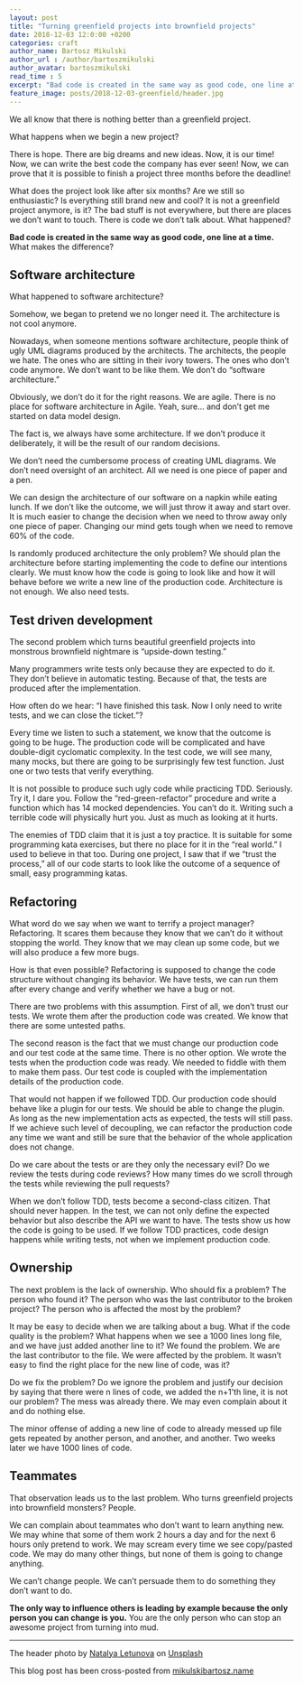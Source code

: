 ```yaml
---
layout: post
title: "Turning greenfield projects into brownfield projects"
date: 2018-12-03 12:0:00 +0200
categories: craft
author_name: Bartosz Mikulski
author_url : /author/bartoszmikulski
author_avatar: bartoszmikulski
read_time : 5
excerpt: "Bad code is created in the same way as good code, one line at a time. What makes the difference?"
feature_image: posts/2018-12-03-greenfield/header.jpg
---
```


We all know that there is nothing better than a greenfield project.

What happens when we begin a new project?

There is hope. There are big dreams and new ideas. Now, it is our time! Now, we can write the best code the company has ever seen! Now, we can prove that it is possible to finish a project three months before the deadline!

What does the project look like after six months? Are we still so enthusiastic? Is everything still brand new and cool? It is not a greenfield project anymore, is it? The bad stuff is not everywhere, but there are places we don’t want to touch. There is code we don’t talk about. What happened?

**Bad code is created in the same way as good code, one line at a time.**
What makes the difference?


## Software architecture
What happened to software architecture?

Somehow, we began to pretend we no longer need it. The architecture is not cool anymore.

Nowadays, when someone mentions software architecture, people think of ugly UML diagrams produced by the architects.
The architects, the people we hate. The ones who are sitting in their ivory towers. The ones who don’t code anymore.
We don’t want to be like them. We don’t do “software architecture.”

Obviously, we don’t do it for the right reasons. We are agile. There is no place for software architecture in Agile. Yeah, sure… and don’t get me started on data model design.

The fact is, we always have some architecture. If we don’t produce it deliberately, it will be the result of our random decisions.

We don’t need the cumbersome process of creating UML diagrams. We don’t need oversight of an architect. All we need is one piece of paper and a pen.

We can design the architecture of our software on a napkin while eating lunch. If we don’t like the outcome, we will just throw it away and start over. It is much easier to change the decision when we need to throw away only one piece of paper. Changing our mind gets tough when we need to remove 60% of the code.

Is randomly produced architecture the only problem? We should plan the architecture before starting implementing the code to define our intentions clearly. We must know how the code is going to look like and how it will behave before we write a new line of the production code. Architecture is not enough. We also need tests.


## Test driven development
The second problem which turns beautiful greenfield projects into monstrous brownfield nightmare is “upside-down testing.”

Many programmers write tests only because they are expected to do it. They don’t believe in automatic testing. Because of that, the tests are produced after the implementation.

How often do we hear: “I have finished this task. Now I only need to write tests, and we can close the ticket.”?

Every time we listen to such a statement, we know that the outcome is going to be huge. The production code will be complicated and have double-digit cyclomatic complexity. In the test code, we will see many, many mocks, but there are going to be surprisingly few test function. Just one or two tests that verify everything.

It is not possible to produce such ugly code while practicing TDD. Seriously. Try it, I dare you. Follow the “red-green-refactor” procedure and write a function which has 14 mocked dependencies. You can’t do it. Writing such a terrible code will physically hurt you. Just as much as looking at it hurts.


The enemies of TDD claim that it is just a toy practice. It is suitable for some programming kata exercises, but there no place for it in the “real world.” I used to believe in that too. During one project, I saw that if we “trust the process,” all of our code starts to look like the outcome of a sequence of small, easy programming katas.

## Refactoring
What word do we say when we want to terrify a project manager? Refactoring. It scares them because they know that we can’t do it without stopping the world. They know that we may clean up some code, but we will also produce a few more bugs.

How is that even possible? Refactoring is supposed to change the code structure without changing its behavior. We have tests, we can run them after every change and verify whether we have a bug or not.

There are two problems with this assumption. First of all, we don’t trust our tests. We wrote them after the production code was created. We know that there are some untested paths.

The second reason is the fact that we must change our production code and our test code at the same time. There is no other option. We wrote the tests when the production code was ready. We needed to fiddle with them to make them pass. Our test code is coupled with the implementation details of the production code.

That would not happen if we followed TDD. Our production code should behave like a plugin for our tests. We should be able to change the plugin. As long as the new implementation acts as expected, the tests will still pass. If we achieve such level of decoupling, we can refactor the production code any time we want and still be sure that the behavior of the whole application does not change.

Do we care about the tests or are they only the necessary evil? Do we review the tests during code reviews? How many times do we scroll through the tests while reviewing the pull requests?

When we don’t follow TDD, tests become a second-class citizen. That should never happen. In the test, we can not only define the expected behavior but also describe the API we want to have. The tests show us how the code is going to be used. If we follow TDD practices, code design happens while writing tests, not when we implement production code.


## Ownership
The next problem is the lack of ownership. Who should fix a problem? The person who found it? The person who was the last contributor to the broken project? The person who is affected the most by the problem?

It may be easy to decide when we are talking about a bug. What if the code quality is the problem? What happens when we see a 1000 lines long file, and we have just added another line to it? We found the problem. We are the last contributor to the file. We were affected by the problem. It wasn’t easy to find the right place for the new line of code, was it?

Do we fix the problem? Do we ignore the problem and justify our decision by saying that there were n lines of code, we added the n+1'th line, it is not our problem? The mess was already there. We may even complain about it and do nothing else.

The minor offense of adding a new line of code to already messed up file gets repeated by another person, and another, and another. Two weeks later we have 1000 lines of code.

## Teammates
That observation leads us to the last problem. Who turns greenfield projects into brownfield monsters? People.

We can complain about teammates who don’t want to learn anything new. We may whine that some of them work 2 hours a day and for the next 6 hours only pretend to work. We may scream every time we see copy/pasted code. We may do many other things, but none of them is going to change anything.

We can’t change people. We can’t persuade them to do something they don’t want to do.

**The only way to influence others is leading by example because the only person you can change is you.** You are the only person who can stop an awesome project from turning into mud.

---

The header photo by [Natalya Letunova](https://unsplash.com/photos/gF8aHM445P4) on [Unsplash](https://unsplash.com)

This blog post has been cross-posted from [mikulskibartosz.name](https://mikulskibartosz.name/turning-greenfield-projects-into-brownfields-projects-5028a2c90c)